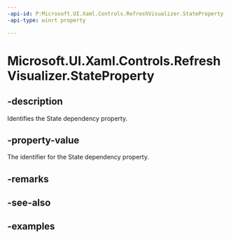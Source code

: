 ```yaml
---
-api-id: P:Microsoft.UI.Xaml.Controls.RefreshVisualizer.StateProperty
-api-type: winrt property

---
```

<!-- Property syntax.
public DependencyProperty StateProperty { get; }
-->

# Microsoft.UI.Xaml.Controls.RefreshVisualizer.StateProperty


## -description

Identifies the State dependency property.


## -property-value

The identifier for the State dependency property.


## -remarks


## -see-also


## -examples


